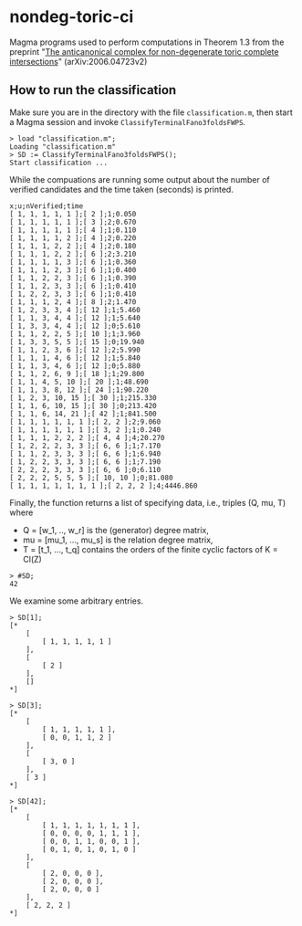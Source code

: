 # nondeg-toric-ci
Magma programs used to perform computations in Theorem 1.3 from the
preprint "[The anticanonical complex
for non-degenerate toric complete intersections](https://arxiv.org/abs/2006.04723)" (arXiv:2006.04723v2)

## How to run the classification
Make sure you are in the directory with the file `classification.m`,
then start a Magma session and invoke `ClassifyTerminalFano3foldsFWPS`. 

```
> load "classification.m";  
Loading "classification.m"
> SD := ClassifyTerminalFano3foldsFWPS();
Start classification ...
```
While the compuations are running some output about
the number of verified candidates and the time taken (seconds) is printed.
```
x;u;nVerified;time
[ 1, 1, 1, 1, 1 ];[ 2 ];1;0.050
[ 1, 1, 1, 1, 1 ];[ 3 ];2;0.670
[ 1, 1, 1, 1, 1 ];[ 4 ];1;0.110
[ 1, 1, 1, 1, 2 ];[ 4 ];2;0.220
[ 1, 1, 1, 2, 2 ];[ 4 ];2;0.180
[ 1, 1, 1, 2, 2 ];[ 6 ];2;3.210
[ 1, 1, 1, 1, 3 ];[ 6 ];1;0.360
[ 1, 1, 1, 2, 3 ];[ 6 ];1;0.400
[ 1, 1, 2, 2, 3 ];[ 6 ];1;0.390
[ 1, 1, 2, 3, 3 ];[ 6 ];1;0.410
[ 1, 2, 2, 3, 3 ];[ 6 ];1;0.410
[ 1, 1, 1, 2, 4 ];[ 8 ];2;1.470
[ 1, 2, 3, 3, 4 ];[ 12 ];1;5.460
[ 1, 1, 3, 4, 4 ];[ 12 ];1;5.640
[ 1, 3, 3, 4, 4 ];[ 12 ];0;5.610
[ 1, 1, 2, 2, 5 ];[ 10 ];1;3.960
[ 1, 3, 3, 5, 5 ];[ 15 ];0;19.940
[ 1, 1, 2, 3, 6 ];[ 12 ];2;5.990
[ 1, 1, 1, 4, 6 ];[ 12 ];1;5.840
[ 1, 1, 3, 4, 6 ];[ 12 ];0;5.880
[ 1, 1, 2, 6, 9 ];[ 18 ];1;29.800
[ 1, 1, 4, 5, 10 ];[ 20 ];1;48.690
[ 1, 1, 3, 8, 12 ];[ 24 ];1;90.220
[ 1, 2, 3, 10, 15 ];[ 30 ];1;215.330
[ 1, 1, 6, 10, 15 ];[ 30 ];0;213.420
[ 1, 1, 6, 14, 21 ];[ 42 ];1;841.500
[ 1, 1, 1, 1, 1, 1 ];[ 2, 2 ];2;9.060
[ 1, 1, 1, 1, 1, 1 ];[ 3, 2 ];1;0.240
[ 1, 1, 1, 2, 2, 2 ];[ 4, 4 ];4;20.270
[ 1, 2, 2, 2, 3, 3 ];[ 6, 6 ];1;7.170
[ 1, 1, 2, 3, 3, 3 ];[ 6, 6 ];1;6.940
[ 1, 2, 2, 3, 3, 3 ];[ 6, 6 ];1;7.190
[ 2, 2, 2, 3, 3, 3 ];[ 6, 6 ];0;6.110
[ 2, 2, 2, 5, 5, 5 ];[ 10, 10 ];0;81.080
[ 1, 1, 1, 1, 1, 1, 1 ];[ 2, 2, 2 ];4;4446.860
```
Finally, the function returns a list of specifying data,
i.e., triples (Q, mu, T) where
* Q = [w_1, .., w_r] is the (generator) degree matrix,
* mu = [mu_1, ..., mu_s] is the relation degree matrix,
* T = [t_1, ..., t_q] contains the orders of the finite cyclic factors of K = Cl(Z)

```
> #SD;
42
```
We examine some arbitrary entries.
```
> SD[1];
[*
    [
        [ 1, 1, 1, 1, 1 ]
    ],
    [
        [ 2 ]
    ],
    []
*]

> SD[3];
[*
    [
        [ 1, 1, 1, 1, 1 ],
        [ 0, 0, 1, 1, 2 ]
    ],
    [
        [ 3, 0 ]
    ],
    [ 3 ]
*]

> SD[42];
[*
    [
        [ 1, 1, 1, 1, 1, 1, 1 ],
        [ 0, 0, 0, 0, 1, 1, 1 ],
        [ 0, 0, 1, 1, 0, 0, 1 ],
        [ 0, 1, 0, 1, 0, 1, 0 ]
    ],
    [
        [ 2, 0, 0, 0 ],
        [ 2, 0, 0, 0 ],
        [ 2, 0, 0, 0 ]
    ],
    [ 2, 2, 2 ]
*]
```
